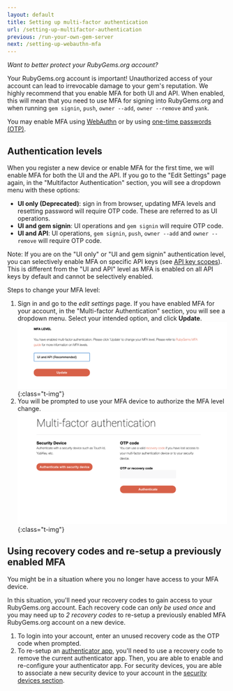 ```yaml
---
layout: default
title: Setting up multi-factor authentication
url: /setting-up-multifactor-authentication
previous: /run-your-own-gem-server
next: /setting-up-webauthn-mfa
---
```


<em class="t-gray">Want to better protect your RubyGems.org account?</em>

Your RubyGems.org account is important! Unauthorized access of your account
can lead to irrevocable damage to your gem's reputation. We highly recommend
that you enable MFA for both UI and API. When enabled, this will mean that
you need to use MFA for signing into RubyGems.org and when running `gem signin`,
`push`, `owner --add`, `owner --remove` and `yank`.

You may enable MFA using [WebAuthn](/setting-up-webauthn-mfa) or by
using [one-time passwords (OTP)](/setting-up-otp-mfa).

## Authentication levels

When you register a new device or enable MFA for the first time, we will enable
MFA for both the UI and the API. If you go to the "Edit Settings" page again, in the "Multifactor Authentication" section, you
will see a dropdown menu with these options:

- **UI only (Deprecated)**: sign in from browser, updating MFA levels and resetting password will require OTP code. These are referred to as UI operations.
- **UI and gem signin**: UI operations and `gem signin` will require OTP code.
- **UI and API**: UI operations, `gem signin`, `push`, `owner --add` and `owner --remove` will require OTP code.

Note: If you are on the "UI only" or "UI and gem signin" authentication level,
you can selectively enable MFA on specific API keys (see [API key scopes](http://guides.rubygems.org/api-key-scopes/#enable-mfa-on-specific-api-keys)).
This is different from the "UI and API" level as MFA is enabled on all API keys by default and cannot be selectively enabled.

Steps to change your MFA level:

1. Sign in and go to the _edit settings_ page. If you have enabled MFA for your account, in the "Multi-factor Authentication" section, you will see a dropdown menu. Select your intended option, and click **Update**.
    ![Multi-factor section on the edit settings page](/images/changing_mfa_step1.png){:class="t-img"}
2. You will be prompted to use your MFA device to authorize the MFA level change.
    ![Multi-factor authentication prompt to update MFA level](/images/changing_mfa_step2.png){:class="t-img"}

## Using recovery codes and re-setup a previously enabled MFA

You might be in a situation where you no longer have access to your MFA device.

In this situation, you'll need your recovery codes to gain access to your RubyGems.org account.
Each recovery code can *only be used once* and you may need up to *2 recovery codes* to re-setup
a previously enabled MFA RubyGems.org account on a new device.

1. To login into your account, enter an unused recovery code as the OTP code when prompted.
2. To re-setup an [authenticator app](https://rubygems.org/settings/edit#authenticator-app), you'll need to use a recovery code to remove the current authenticator app. Then, you are able to enable and re-configure your authenticator app. For security devices, you are able to associate a new security device to your account in the [security devices section](https://rubygems.org/settings/edit#security-device).
